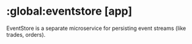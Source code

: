 # :global:eventstore [app]

EventStore is a separate microservice for persisting event streams (like trades, orders).

